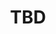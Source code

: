 ---
  name: 20d1t1s2
  title: TBD
  content:
  category: Archi, Perf et Sécu
  format: Conférence
  speakers: TBD
  room: Auditorium
  time_start: '11:30'
  time_end: '12:15'
---